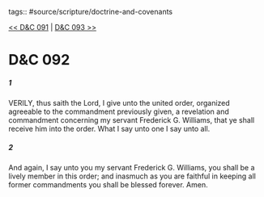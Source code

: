 tags:: #source/scripture/doctrine-and-covenants

[<< D&C 091](/Doctrine_and_Covenants/D&C_091.md) | [D&C 093 >>](/Doctrine_and_Covenants/D&C_093.md)

# D&C 092

##### 1

VERILY, thus saith the Lord, I give unto the united order, organized agreeable to the commandment previously given, a revelation and commandment concerning my servant Frederick G. Williams, that ye shall receive him into the order. What I say unto one I say unto all.

##### 2

And again, I say unto you my servant Frederick G. Williams, you shall be a lively member in this order; and inasmuch as you are faithful in keeping all former commandments you shall be blessed forever. Amen.
